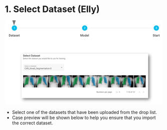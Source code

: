 # 1. Select Dataset \(Elly\)



![](../../.gitbook/assets/image%20%2889%29.png)

* Select one of the datasets that have been uploaded from the drop list.
* Case preview will be shown below to help you ensure that you import the correct dataset.

